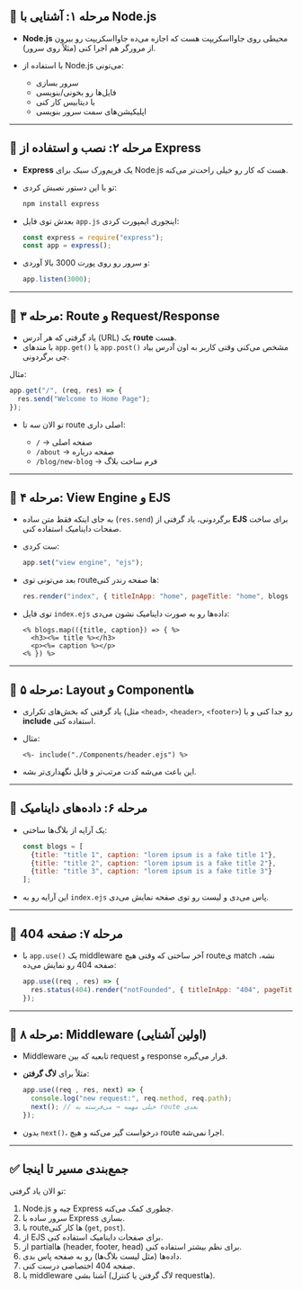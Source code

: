 ## 🚀 مرحله ۱: آشنایی با Node.js

* **Node.js** محیطی روی جاوااسکریپت هست که اجازه می‌ده جاوااسکریپت رو بیرون از مرورگر هم اجرا کنی (مثلاً روی سرور).
* با استفاده از Node.js می‌تونی:

  * سرور بسازی
  * فایل‌ها رو بخونی/بنویسی
  * با دیتابیس کار کنی
  * اپلیکیشن‌های سمت سرور بنویسی

---

## 🚀 مرحله ۲: نصب و استفاده از Express

* **Express** یک فریم‌ورک سبک برای Node.js هست که کار رو خیلی راحت‌تر می‌کنه.
* تو با این دستور نصبش کردی:

  ```bash
  npm install express
  ```
* بعدش توی فایل `app.js` اینجوری ایمپورت کردی:

  ```js
  const express = require("express");
  const app = express();
  ```
* و سرور رو روی پورت 3000 بالا آوردی:

  ```js
  app.listen(3000);
  ```

---

## 🚀 مرحله ۳: Route و Request/Response

* یاد گرفتی که هر آدرس (URL) یک **route** هست.
* با متدهای `app.get()` یا `app.post()` مشخص می‌کنی وقتی کاربر به اون آدرس بیاد چی برگردونی.

مثال:

```js
app.get("/", (req, res) => {
  res.send("Welcome to Home Page");
});
```

* تو الان سه تا route اصلی داری:

  * `/` → صفحه اصلی
  * `/about` → صفحه درباره
  * `/blog/new-blog` → فرم ساخت بلاگ

---

## 🚀 مرحله ۴: View Engine و EJS

* به جای اینکه فقط متن ساده (`res.send`) برگردونی، یاد گرفتی از **EJS** برای ساخت صفحات داینامیک استفاده کنی.

* ست کردی:

  ```js
  app.set("view engine", "ejs");
  ```

* بعد می‌تونی توی routeها صفحه رندر کنی:

  ```js
  res.render("index", { titleInApp: "home", pageTitle: "home", blogs });
  ```

* توی فایل `index.ejs` داده‌ها رو به صورت داینامیک نشون می‌دی:

  ```ejs
  <% blogs.map(({title, caption}) => { %>
    <h3><%= title %></h3>
    <p><%= caption %></p>
  <% }) %>
  ```

---

## 🚀 مرحله ۵: Layout و Componentها

* یاد گرفتی که بخش‌های تکراری (مثل `<head>`, `<header>`, `<footer>`) رو جدا کنی و با **include** استفاده کنی.

* مثال:

  ```ejs
  <%- include("./Components/header.ejs") %>
  ```

* این باعث می‌شه کدت مرتب‌تر و قابل نگهداری‌تر بشه.

---

## 🚀 مرحله ۶: داده‌های داینامیک

* یک آرایه از بلاگ‌ها ساختی:

  ```js
  const blogs = [
    {title: "title 1", caption: "lorem ipsum is a fake title 1"},
    {title: "title 2", caption: "lorem ipsum is a fake title 2"},
    {title: "title 3", caption: "lorem ipsum is a fake title 3"}
  ];
  ```
* این آرایه رو به `index.ejs` پاس می‌دی و لیست رو توی صفحه نمایش می‌دی.

---

## 🚀 مرحله ۷: صفحه 404

* با `app.use()` یک middleware آخر ساختی که وقتی هیچ routeی match نشه، صفحه 404 رو نمایش می‌ده:

  ```js
  app.use((req , res) => {
    res.status(404).render("notFounded", { titleInApp: "404", pageTitle: "404" });
  });
  ```

---

## 🚀 مرحله ۸: Middleware (اولین آشنایی)

* Middleware تابعیه که بین request و response قرار می‌گیره.
* مثلاً برای **لاگ گرفتن**:

  ```js
  app.use((req , res, next) => {
    console.log("new request:", req.method, req.path);
    next(); // خیلی مهمه → می‌فرسته به route بعدی
  });
  ```
* بدون `next()`، درخواست گیر می‌کنه و هیچ route اجرا نمی‌شه.

---

## ✅ جمع‌بندی مسیر تا اینجا

تو الان یاد گرفتی:

1. Node.js چیه و Express چطوری کمک می‌کنه.
2. سرور ساده با Express بسازی.
3. با routeها کار کنی (`get`, `post`).
4. از EJS برای صفحات داینامیک استفاده کنی.
5. از partialها (header, footer, head) برای نظم بیشتر استفاده کنی.
6. داده‌ها (مثل لیست بلاگ‌ها) رو به صفحه پاس بدی.
7. صفحه 404 اختصاصی درست کنی.
8. با middleware آشنا بشی (لاگ گرفتن یا کنترل requestها).